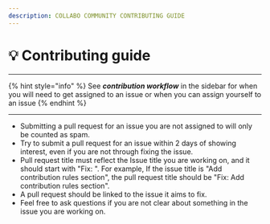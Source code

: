```yaml
---
description: COLLABO COMMUNITY CONTRIBUTING GUIDE
---
```


# 💡 Contributing guide

***

{% hint style="info" %}
See _**contribution workflow**_ in the sidebar for when you will need to get assigned to an issue or when you can assign yourself to an issue
{% endhint %}

***

* Submitting a pull request for an issue you are not assigned to will only be counted as spam.
* Try to submit a pull request for an issue within 2 days of showing interest, even if you are not through fixing the issue.
* Pull request title must reflect the Issue title you are working on, and it should start with "Fix: ". For example, If the issue title is "Add contribution rules section", the pull request title should be "Fix: Add contribution rules section".
* A pull request should be linked to the issue it aims to fix.
* Feel free to ask questions if you are not clear about something in the issue you are working on.
